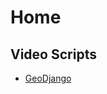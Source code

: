 # Home

## Video Scripts
- [GeoDjango](https://github.com/chunkai-meng/knowledge-base/blob/master/%E8%A7%86%E9%A2%91/How%20to%20integrate%20GIS%20to%20a%20Django%20Projecy.md)
